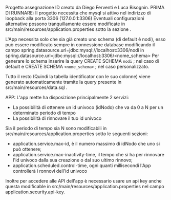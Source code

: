 Progetto assegnazione ID creato da Diego Ferventi e Luca Bisognin.
PRIMA DI RUNNARE:
Il progetto necessita che mysql si attivo nel indirizzo di loopback alla porta 3306 (127.0.0.1:3306)
Eventuali configurazioni alternative possono tranquillamente essere modificate in src/main/resources/application.properties sotto la sezione <CONNESSIONE DATABASE>.

L'App necessita solo che sia già creato uno schema (di default è nodi), esso può essere modificato sempre in connessione database
modificando il campo spring.datasource.url=jdbc:mysql://localhost:3306/nodi in spring.datasource.url=jdbc:mysql://localhost:3306/<nome_schema>
Per generare lo schema inserire la query CREATE SCHEMA `nodi` ; nel caso di default e CREATE SCHEMA `<nome_schema>` ; nel caso personalizzato.

Tutto il resto (Quindi la tabella identificator con le suo colonne) viene generato automaticamente tramite la query presente in src/main/resources/data.sql .

APP:
L'app mette ha disposizione principalmente 2 servizi:
 - La possibilità di ottenere un id univoco (idNodo) che va da 0 a N per un determinato periodo di tempo
 - La possibilità di rinnovare il tuo id univoco

Sia il periodo di tempo sia N sono modificabili in src/main/resources/application.properties sotto le seguenti sezioni:
- application.service.max-id, è il numero massimo di idNodo che uno si può ottenere;
- application.service.max-inactivity-time, il tempo che si ha per rinnovare l'id univoco dalla sua creazione o dal suo ultimo rinnovo;
- application.scheduled.control-time, ogni quanti millisecondi l'App controllerà i ronnovi dell'id univoco

Inoltre per accedere alle API dell'app è necessario usare un api key anche questa modificable in src/main/resources/application.properties
nel campo application.security.api-key.
